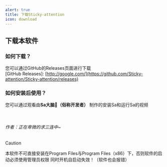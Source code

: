 ```yaml
---
alert: true
title: 下载Sticky-attention
icon: download
---
```


## 下载本软件

### 如何下载？

您可以通过GitHub的Releases页面进行下载</br>
[GitHub Releases]: [http://google.com/](https://github.com/Sticky-attention/Sticky-attention/releases)

### 如何安装后使用？

您可以通过观看由**Sa大脑🧠（俗称开发者）** 制作的安装Sa和运行Sa的视频</br>

<BiliBili bvid="BV11exqeiEwf" /></br>
###### 作者：正在卑微的求三连中~

> [!caution]
> 本软件不可直接安装在Program Files与Program Files（x86）下，否则软件的启动必须使用管理员权限 同时开机自启动失效！（软件也会报错）
